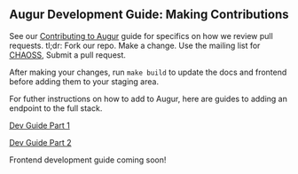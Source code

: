 ## Augur Development Guide: Making Contributions

See our [Contributing to Augur](./Contributing.md) guide for specifics on how we review pull requests. tl;dr: Fork our repo. Make a change. Use the mailing list for [CHAOSS](https://lists.linuxfoundation.org/mailman/listinfo/oss-health-metrics), Submit a pull request. 





After making your changes, run `make build` to update the docs and frontend before adding them to your staging area.

For futher instructions on how to add to Augur, here are guides to adding an endpoint to the full stack. 

[Dev Guide Part 1](docs/dev-guide-pt1.md) 

[Dev Guide Part 2](docs/dev-guide-pt2.md)

Frontend development guide coming soon!
